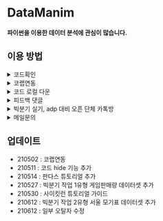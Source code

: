 DataManim
============================

**파이썬을 이용한 데이터 분석에 관심이 많습니다.** 

**이용 방법**
-------------  
<details>
<summary> 코드확인 </summary>
     
----------   
    
![colab](./dataset/img/showlst1.png)   
     
----------   
**좌측상단의 버튼을 클릭하면 데이터 코드 리스트가 생성됩니다.**   
   
----------   
    
![colab](./dataset/img/showlst2.png)   
     
----------   

</details>

<details>
<summary> 코랩연동 </summary>
     
----------   
    
![colab](./dataset/img/colab.png)   
     
----------   
    
       
**페이지 우측상단의 로켓모양 클릭후 코랩으로 이동, 기본적으로 데이터 셋은 github에서 바로 불러올수 있음**  
   

</details>

<details>
<summary> 코드 로컬 다운 </summary>  
     
----------   
    
![colab](./dataset/img/codeDown.png)    
    
----------   
       
         
**페이지 우측상단의 다운로드 버튼클릭후 '.ipynb' 파일선택 -> 마우스 오른쪽버튼 클릭 -> '다른이름으로 링크저장'**  
   

</details>

<details>
<summary> 피드백 댓글 </summary>  
 
     
----------   

![colab](./dataset/img/comment.png)  
     
----------   
    

**모든페이지 하단에서 깃헙로그인 후 댓글 작성가능합니다. 문의사항주시면 최대한 빠르게 답변드리겠습니다.**   

</details>

<details>
<summary> 빅분기 실기, adp 대비 오픈 단체 카톡방 </summary>

     
----------   
    
[오픈카톡링크(클릭)](https://open.kakao.com/o/gJl1ud2c)   
  
**스터디 모집 및 정보공유, 정답 코드 공유등을 하는 오픈 단톡방입니다**  
참여코드 :1111
          
----------   
    
</details>

<details>
<summary> 메일문의 </summary>
  
       
----------   
    
datamanim@gmail.com   
     
----------   
    
</details>
    
    
        
           

**업데이트**
-------------  
- 210502 : 코랩연동
- 210511 : 코드 hide 기능 추가  
- 210514 : 판다스 튜토리얼 추가
- 210527 : 빅분기 작업 1유형 게임판매량 데이터셋 추가
- 210530 : 사이킷런 튜토리얼 가이드
- 210612 : 빅분기 작업 2유형 서울 모기표 데이터셋 추가 
- 210612 : 일부 오탈자 수정